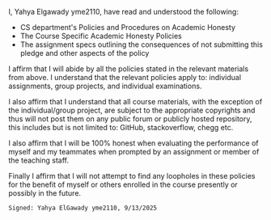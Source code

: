 I, Yahya Elgawady yme2110, have read and understood the following:
  - CS department's Policies and Procedures on Academic Honesty
  - The Course Specific Academic Honesty Policies
  - The assignment specs outlining the consequences of not submitting this pledge and other aspects of the policy


  I affirm that I will abide by all the policies stated in the relevant materials from above. I understand that the relevant policies apply to: individual assignments, group projects, and individual examinations.

  I also affirm that I understand that all course materials, with the exception of the individual/group project, are subject to the appropriate copyrights and thus will not post them on any public forum or publicly hosted repository, this includes but is not limited to: GitHub, stackoverflow, chegg etc.

  I also affirm that I will be 100% honest when evaluating the performance of myself and my teammates when prompted by an assignment or member of the teaching staff.

  Finally I affirm that I will not attempt to find any loopholes in these policies for the benefit of myself or others enrolled in the course presently or possibly in the future.

    Signed: Yahya ElGawady yme2110, 9/13/2025 
